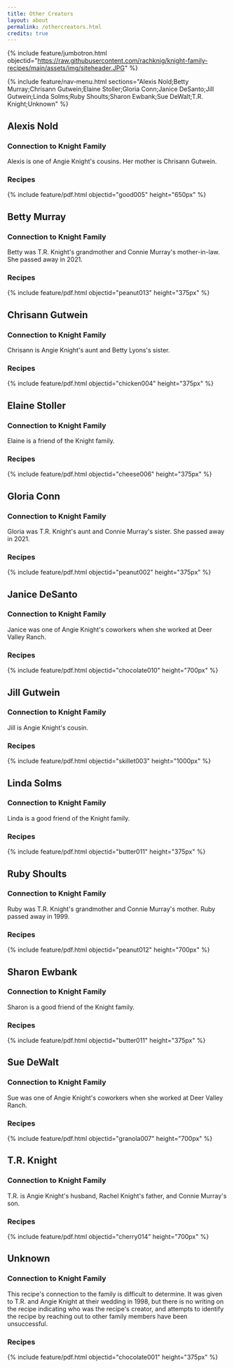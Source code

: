 ```yaml
---
title: Other Creators
layout: about
permalink: /othercreators.html
credits: true
---
```


{% include feature/jumbotron.html objectid="https://raw.githubusercontent.com/rachknig/knight-family-recipes/main/assets/img/siteheader.JPG" %}

{% include feature/nav-menu.html sections="Alexis Nold;Betty Murray;Chrisann Gutwein;Elaine Stoller;Gloria Conn;Janice DeSanto;Jill Gutwein;Linda Solms;Ruby Shoults;Sharon Ewbank;Sue DeWalt;T.R. Knight;Unknown" %}

## Alexis Nold

### Connection to Knight Family

Alexis is one of Angie Knight's cousins. Her mother is Chrisann Gutwein.

### Recipes

{% include feature/pdf.html objectid="good005" height="650px" %}

## Betty Murray

### Connection to Knight Family

Betty was T.R. Knight's grandmother and Connie Murray's mother-in-law. She passed away in 2021.

### Recipes

{% include feature/pdf.html objectid="peanut013" height="375px" %}

## Chrisann Gutwein

### Connection to Knight Family

Chrisann is Angie Knight's aunt and Betty Lyons's sister.

### Recipes

{% include feature/pdf.html objectid="chicken004" height="375px" %}

## Elaine Stoller

### Connection to Knight Family

Elaine is a friend of the Knight family.

### Recipes

{% include feature/pdf.html objectid="cheese006" height="375px" %}

## Gloria Conn

### Connection to Knight Family

Gloria was T.R. Knight's aunt and Connie Murray's sister. She passed away in 2021.

### Recipes

{% include feature/pdf.html objectid="peanut002" height="375px" %}

## Janice DeSanto

### Connection to Knight Family

Janice was one of Angie Knight's coworkers when she worked at Deer Valley Ranch.

### Recipes

{% include feature/pdf.html objectid="chocolate010" height="700px" %}

## Jill Gutwein

### Connection to Knight Family

Jill is Angie Knight's cousin.

### Recipes

{% include feature/pdf.html objectid="skillet003" height="1000px" %}

## Linda Solms

### Connection to Knight Family

Linda is a good friend of the Knight family.

### Recipes

{% include feature/pdf.html objectid="butter011" height="375px" %}

## Ruby Shoults

### Connection to Knight Family

Ruby was T.R. Knight's grandmother and Connie Murray's mother. Ruby passed away in 1999.

### Recipes

{% include feature/pdf.html objectid="peanut012" height="700px" %}

## Sharon Ewbank

### Connection to Knight Family

Sharon is a good friend of the Knight family.

### Recipes

{% include feature/pdf.html objectid="butter011" height="375px" %}

## Sue DeWalt

### Connection to Knight Family

Sue was one of Angie Knight's coworkers when she worked at Deer Valley Ranch.

### Recipes

{% include feature/pdf.html objectid="granola007" height="700px" %}

## T.R. Knight

### Connection to Knight Family

T.R. is Angie Knight's husband, Rachel Knight's father, and Connie Murray's son.

### Recipes

{% include feature/pdf.html objectid="cherry014" height="700px" %}

## Unknown

### Connection to Knight Family

This recipe's connection to the family is difficult to determine. It was given to T.R. and Angie Knight at their wedding in 1998, but there is no writing on the recipe indicating who was the recipe's creator, and attempts to identify the recipe by reaching out to other family members have been unsuccessful.

### Recipes

{% include feature/pdf.html objectid="chocolate001" height="375px" %}
